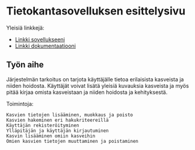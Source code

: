 # Tietokantasovelluksen esittelysivu

Yleisiä linkkejä:

* [Linkki sovellukseeni](https://sharhio.users.cs.helsinki.fi/PlantBuds)
* [Linkki dokumentaatiooni](https://github.com/Sadelise/PlantBuds/blob/master/doc/Dokumentaatio.pdf)

## Työn aihe

Järjestelmän tarkoitus on tarjota käyttäjälle tietoa erilaisista kasveista ja niiden hoidosta. Käyttäjät voivat lisätä yleisiä kuvauksia kasveista ja myös pitää kirjaa omista kasveistaan ja niiden hoidosta ja kehityksestä. 


Toimintoja:

    Kasvien tietojen lisääminen, muokkaus ja poisto
    Kasvien hakeminen eri hakukriteereillä
    Käyttäjän rekisteröityminen
    Ylläpitäjän ja käyttäjän kirjautuminen
    Kasvin lisääminen omiin kasveihin
    Omien kasvien tietojen muuttaminen ja poistaminen

